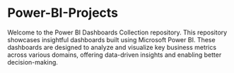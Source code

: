 # Power-BI-Projects
Welcome to the Power BI Dashboards Collection repository. This repository showcases insightful dashboards built using Microsoft Power BI. These dashboards are designed to analyze and visualize key business metrics across various domains, offering data-driven insights and enabling better decision-making.
